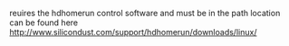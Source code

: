 reuires the hdhomerun control software and must be in the path location
can be found here http://www.silicondust.com/support/hdhomerun/downloads/linux/
